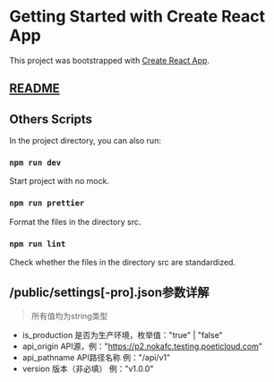 <!--
 * @Author: ice
 * @Date: 2020-12-14 17:57:03
 * @LastEditTime: 2020-12-23 21:26:23
 * @LastEditors: Please set LastEditors
 * @Description: In User Settings Edit
 * @FilePath: /cra-template-rack-typescript/template/README.md
-->
# Getting Started with Create React App

This project was bootstrapped with [Create React App](https://github.com/facebook/create-react-app).

## [README](https://github.com/facebook/create-react-app/blob/master/packages/cra-template/template/README.md)
## Others Scripts
In the project directory, you can also run:

### `npm run dev`
Start project with no mock.
### `npm run prettier`
Format the files in the directory src.

### `npm run lint`
Check whether the files in the directory src are standardized.

## /public/settings[-pro].json参数详解

> 所有值均为string类型
- is_production 是否为生产环境，枚举值："true" | "false"
- api_origin API源，例："https://p2.nokafc.testing.poeticloud.com"
- api_pathname API路径名称 例："/api/v1"
- version 版本（非必填） 例："v1.0.0"
